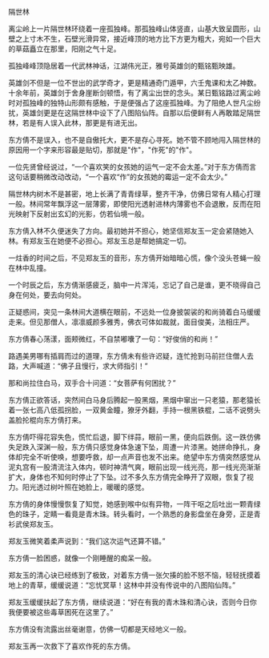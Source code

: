 隔世林

离尘岭上一片隔世林环绕着一座孤独峰。那孤独峰山体竖直，山基大致呈圆形，山壁之上寸木不生，石壁光滑异常，接近峰顶的地方比下方更为粗大，宛如一个巨大的草菇矗立在那里，阳刚之气十足。

孤独峰峰顶隐居着一代武林神话，江湖伟光正，雅号英雄剑的甄铭甄映雄。

英雄剑不但是一位不世出的武学奇才，更是精通奇门遁甲，六壬鬼课和太乙神数。十余年前，英雄剑于舍身崖断剑顿悟，有了离尘出世的念头。某日甄铭路过离尘岭时对孤独峰的独特山形颇有感触，于是便强占了这座孤独峰。为了阻绝人世凡尘纷扰，英雄剑更是在这隔世林中设下了八图陷仙阵。自那以后便鲜有人再敢踏足隔世林，若是有人误入此林，那更是有进无出。

东方倩不是误入，也不是自傲托大，更不是存心寻死。她不管不顾地闯入隔世林的原因用一个字来形容最是贴切，那就是"作"，"作死"的"作"。

一位先贤曾经说过，“一个喜欢笑的女孩她的运气一定不会太差。”对于东方倩而言这句话要稍微改动改动，“一个喜欢“作”的女孩她的霉运一定不会太少。”

隔世林内树木不是甚密，地上长满了青青绿草，整齐干净，仿佛日常有人精心打理一般。林间常年飘浮这一层薄雾，即使阳光透射进林内薄雾也不会退散，反而在阳光映射下反射出玄幻的光影，仿若仙境一般。

东方倩入林不久便迷失了方向。最初她并不担心，她坚信郑友玉一定会紧随她入林。有郑友玉在她便不必担心。郑友玉总是帮她搞定一切。

一炷香的时间之后，不见郑友玉的音形，东方倩开始暗暗心慌，像个没头苍蝇一般在林中乱撞。

一个时辰之后，东方倩渐感疲乏，脑中一片浑沌，忘记了自己是谁，更不晓得自己身在何处，要去向何处。

正疑惑间，突见一条林间大道横在眼前，不远处一位身披袈裟的和尚骑着白马缓缓走来。但见那僧人，凛凛威颜多雅秀，佛衣可体如裁就，面目俊美，法相庄严。

东方倩春心荡漾，面颊微红，不自禁嘟囔了一句：“好俊俏的和尚！”

路遇美男哪有插肩而过的道理，东方倩未有些许迟疑，连忙抢到马前拦住僧人去路，大声喊道：“佛子且慢行，求大师指引！”

那和尚拉住白马，双手合十问道：“女菩萨有何困扰？”

东方倩正欲答话，突然间白马身后腾起一股黑烟，黑烟中窜出一只老猿，那老猿长着一张七高八低孤拐脸，一双黄金瞳，獠牙外翻，手持一根黑铁棍，二话不说劈头盖脸抡棍向东方倩打来。

东方倩吓得花容失色，慌忙后退，脚下绊蒜，眼前一黑，便向后跌倒。这一跌仿佛失足跌入深渊一般，东方倩只感觉身体急速下坠，周遭一片漆黑。她拼命挣扎，身体却完全不听使唤，想要呼救，却一点声音也发不出来。绝望中东方倩突然感觉从泥丸宫有一股清流注入体内，顿时神清气爽，眼前出现一线光亮，那一线光亮渐渐扩大，身体也不知何时停止了下坠。过不多久东方倩完全睁开了双眼，恢复了视力。阳光透过树叶照在她脸上，暖暖的感觉。

东方倩的身体慢慢恢复了知觉，她感到喉中似有异物，一阵干呕之后吐出一颗青绿色的珠子，定睛一看竟是青木珠。转头看时，一个熟悉的身影盘坐在身旁，正是青衫武侯郑友玉。

郑友玉微笑着柔声说到：“我们这次运气还算不错。”

东方倩一脸困惑，就像一个刚睡醒的痴呆一般。

郑友玉的清心诀已经练到了极致，对着东方倩一张欠揍的脸不怒不恼，轻轻抚摸着地上的青草，缓缓说道：“忘忧冥草！这林中并没有传说中的八图陷仙阵。”

郑友玉缓缓扶起了东方倩，继续说道：“好在有我的青木珠和清心诀，否则今日你我便要被这些毒草困死在这里了。”

东方倩没有流露出丝毫谢意，仿佛一切都是天经地义一般。

郑友玉再一次救下了喜欢作死的东方倩。
